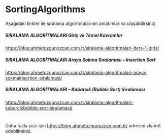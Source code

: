 # SortingAlgorithms

Aşağıdaki linkler ile sıralama algoritmalarının anlatımlarına ulaşabilirsiniz.

##### SIRALAMA ALGORİTMALARI Giriş ve Temel Kavramlar 

https://blog.ahmetozgunozcan.com.tr/siralama-algoritmalari-ders-1-giris/

##### SIRALAMA ALGORİTMALARI Araya Sokma Sıralaması – Insertion Sort 

https://blog.ahmetozgunozcan.com.tr/siralama-algoritmalari-araya-sokmainsertion-siralamasi/

##### SIRALAMA ALGORİTMALARI – Kabarcık (Bubble Sort) Sıralaması 

https://blog.ahmetozgunozcan.com.tr/siralama-algoritmalari-kabarcikbubble-sort-siralamasi/



# 
Daha fazla yazı için https://blog.ahmetozgunozcan.com.tr/ adresini ziyaret edebilirsiniz.

